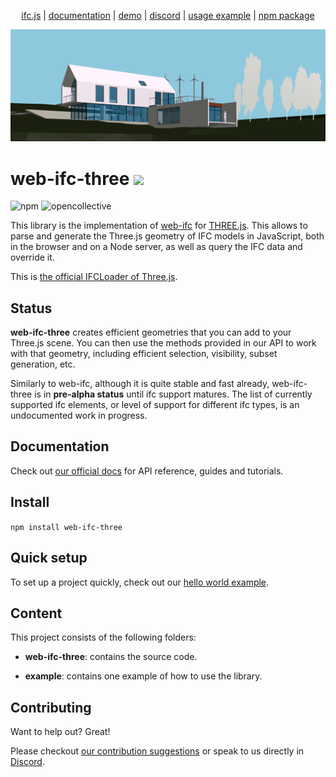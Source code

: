 <p align="center">
  <a href="https://ifcjs.github.io/info/">ifc.js</a>
  |
  <a href="https://ifcjs.github.io/info/docs/Guide/web-ifc-three/Introduction">documentation</a>
  |
  <a href="https://ifcjs.github.io/web-ifc-three/example/">demo</a>
  |
  <a href="https://discord.gg/FXfyR4XrKT">discord</a>
  |
  <a href="https://github.com/IFCjs/web-ifc-three/tree/master/example">usage example</a>
  |
  <a href="https://www.npmjs.com/package/web-ifc-three">npm package</a>
</p>

<img src="banner.png">
<h1>web-ifc-three <img src="https://ifcjs.github.io/info/img/logo.svg" width="32"></h1>

![npm](https://img.shields.io/npm/dw/web-ifc-three)
![opencollective](https://opencollective.com/ifcjs/tiers/badge.svg)

This library is the implementation of [web-ifc](https://github.com/tomvandig/web-ifc) for [THREE.js](https://github.com/mrdoob/three.js/). This allows to parse and generate the Three.js geometry of IFC models in JavaScript, both in the browser and on a Node server, as well as query the IFC data and override it.

This is [the official IFCLoader of Three.js](https://github.com/mrdoob/three.js/).

## Status

**web-ifc-three** creates efficient geometries that you can add to your Three.js scene. You can then use the methods provided in our API to work with that geometry, including efficient selection, visibility, subset generation, etc.

Similarly to web-ifc, although it is quite stable and fast already, web-ifc-three is in **pre-alpha status** until ifc support matures. The list of currently supported ifc elements, or level of support for different ifc types, is an undocumented work in progress.

## Documentation

Check out [our official docs](https://ifcjs.github.io/info/docs/Guide/web-ifc-three/Introduction) for API reference, guides and tutorials.

## Install

`npm install web-ifc-three`

## Quick setup

To set up a project quickly, check out our [hello world example](https://ifcjs.github.io/info/docs/Hello%20world).

## Content

This project consists of the following folders:

- **web-ifc-three**: contains the source code.

- **example**: contains one example of how to use the library.

## Contributing

Want to help out? Great!

Please checkout [our contribution suggestions](https://github.com/IFCjs/web-ifc-three/blob/main/CONTRIBUTING.md) or speak to us directly in [Discord](https://discord.gg/FXfyR4XrKT).

